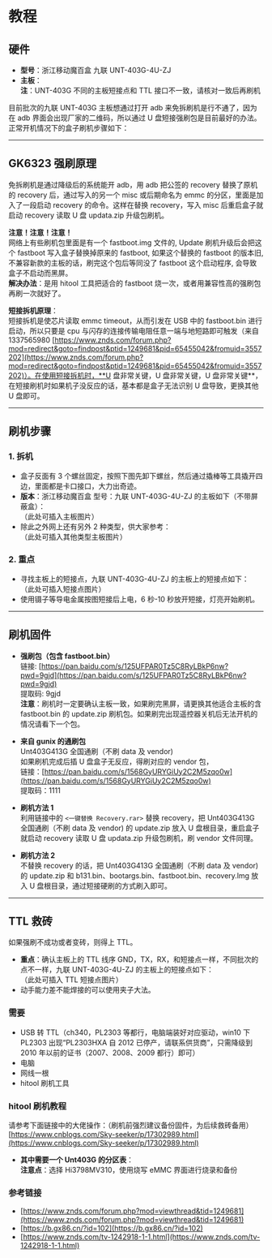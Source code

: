 # 教程

## 硬件
- **型号**：浙江移动魔百盒 九联 UNT-403G-4U-ZJ  
- **主板**：  
  **注**：UNT-403G 不同的主板短接点和 TTL 接口不一致，请核对一致后再刷机  

目前批次的九联 UNT-403G 主板想通过打开 adb 来免拆刷机是行不通了，因为在 adb 界面会出现厂家的二维码，所以通过 U 盘短接强刷包是目前最好的办法。正常开机情况下的盒子刷机步骤如下：

---

## GK6323 强刷原理
免拆刷机是通过降级后的系统能开 adb，用 adb 把公签的 recovery 替换了原机的 recovery 后，通过写入的另一个 misc 或后期命名为 emmc 的分区，里面是加入了一段启动 recovery 的命令。这样在替换 recovery，写入 misc 后重启盒子就启动 recovery 读取 U 盘 updata.zip 升级包刷机。

**注意！注意！注意！**  
网络上有些刷机包里面是有一个 fastboot.img 文件的, Update 刷机升级后会把这个 fastboot 写入盒子替换掉原来的 fastboot, 如果这个替换的 fastboot 的版本旧, 不兼容新款的主板的话，刷完这个包后等同没了 fastboot 这个启动程序, 会导致盒子不启动而黑屏。  
**解决办法**：是用 hitool 工具把适合的 fastboot 烧一次，或者用兼容性高的强刷包再刷一次就好了。

**短接拆机原理**：  
短接拆机是使芯片读取 emmc timeout，从而引发在 USB 中的 fastboot.bin 进行启动，所以只要是 cpu 与闪存的连接传输电阻任意一端与地短路即可触发（来自 1337565980 [https://www.znds.com/forum.php?mod=redirect&goto=findpost&ptid=1249681&pid=65455042&fromuid=3557202](https://www.znds.com/forum.php?mod=redirect&goto=findpost&ptid=1249681&pid=65455042&fromuid=3557202)）。在使用短接拆机时，**U 盘非常关键，U 盘非常关键，U 盘非常关键**，在短接刷机时如果机子没反应的话，基本都是盒子无法识别 U 盘导致，更换其他 U 盘即可。

---

## 刷机步骤

### 1. 拆机
- 盒子反面有 3 个螺丝固定，按照下图先卸下螺丝，然后通过撬棒等工具撬开四边，里面都是卡口接口，大力出奇迹。  
- **版本**：浙江移动魔百盒 型号：九联 UNT-403G-4U-ZJ 的主板如下（不带屏蔽盒）：  
  （此处可插入主板图片）  
- 除此之外网上还有另外 2 种类型，供大家参考：  
  （此处可插入其他类型主板图片）

### 2. 重点
- 寻找主板上的短接点，九联 UNT-403G-4U-ZJ 的主板上的短接点如下：  
  （此处可插入短接点图片）  
- 使用镊子等导电金属按图短接后上电，6 秒-10 秒放开短接，灯亮开始刷机。

---

## 刷机固件
- **强刷包（包含 fastboot.bin）**  
  链接: [https://pan.baidu.com/s/125UFPAR0Tz5C8RyLBkP6nw?pwd=9gjd](https://pan.baidu.com/s/125UFPAR0Tz5C8RyLBkP6nw?pwd=9gjd)  
  提取码: 9gjd  
  **注意**：刷机时一定要确认主板一致，如果刷完黑屏，请更换其他适合主板的含 fastboot.bin 的 update.zip 刷机包。如果刷完出现遥控器关机后无法开机的情况请看下一个包。

- **来自 gunix 的通刷包**  
  Unt403G413G 全国通刷（不刷 data 及 vendor)  
  如果刷机完成后插 U 盘盒子无反应，得刷对应的 vendor 包，  
  链接：[https://pan.baidu.com/s/1568GyURYGiUy2C2M5zqo0w](https://pan.baidu.com/s/1568GyURYGiUy2C2M5zqo0w)  
  提取码：1111  

- **刷机方法 1**  
  利用链接中的 `<一键替换 Recovery.rar>` 替换 recovery，把 Unt403G413G 全国通刷（不刷 data 及 vendor) 的 update.zip 放入 U 盘根目录，重启盒子就启动 recovery 读取 U 盘 updata.zip 升级包刷机，刷 vendor 文件同理。

- **刷机方法 2**  
  不替换 recovery 的话，把 Unt403G413G 全国通刷（不刷 data 及 vendor) 的 update.zip 和 b131.bin、bootargs.bin、fastboot.bin、recovery.lmg 放入 U 盘根目录，通过短接硬刷的方式刷入即可。

---

## TTL 救砖
如果强刷不成功或者变砖，则得上 TTL。  
- **重点**：确认主板上的 TTL 线序 GND，TX，RX，和短接点一样，不同批次的点不一样，九联 UNT-403G-4U-ZJ 的主板上的短接点如下：  
  （此处可插入 TTL 短接点图片）  
- 动手能力差不能焊接的可以使用夹子大法。

### 需要
- USB 转 TTL（ch340，PL2303 等都行，电脑端装好对应驱动，win10 下 PL2303 出现“PL2303HXA 自 2012 已停产，请联系供货商”，只需降级到 2010 年以前的证书（2007、2008、2009 都行）即可）  
- 电脑  
- 网线一根  
- hitool 刷机工具  

### hitool 刷机教程
请参考下面链接中的大佬操作：（刷机前强烈建议备份固件，为后续救砖备用）  
[https://www.cnblogs.com/Sky-seeker/p/17302989.html](https://www.cnblogs.com/Sky-seeker/p/17302989.html)  

- **其中需要一个 Unt403G 的分区表**：  
  **注意点**：选择 Hi3798MV310，使用烧写 eMMC 界面进行烧录和备份  

### 参考链接
- [https://www.znds.com/forum.php?mod=viewthread&tid=1249681](https://www.znds.com/forum.php?mod=viewthread&tid=1249681)  
- [https://b.gx86.cn/?id=102](https://b.gx86.cn/?id=102)  
- [https://www.znds.com/tv-1242918-1-1.html](https://www.znds.com/tv-1242918-1-1.html)  
